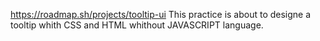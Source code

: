 https://roadmap.sh/projects/tooltip-ui
This practice is about to designe a tooltip whith CSS and HTML whithout JAVASCRIPT language.
